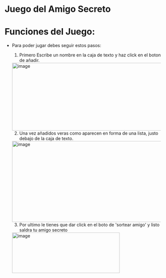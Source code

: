 <h1>Juego del Amigo Secreto</h1>

# Funciones del Juego:
- Para poder jugar debes seguir estos pasos:

  1. Primero Escribe un nombre en la caja de texto y haz click en el boton de añadir.
  <img width="697" height="219" alt="image" src="https://github.com/user-attachments/assets/1775d5bb-abb6-4c76-9254-5604be936059" />

  2. Una vez añadidos veras como aparecen en forma de una lista, justo debajo de la caja de texto.
  <img width="678" height="262" alt="image" src="https://github.com/user-attachments/assets/57acf34f-420d-4735-ba2a-a13f5ee8a843" />

  3. Por ultimo le tienes que dar click en el boto de 'sortear amigo' y listo saldra tu amigo secreto
  <img width="347" height="131" alt="image" src="https://github.com/user-attachments/assets/d6a39ea2-e749-4648-8adb-9487203ccba6" />

